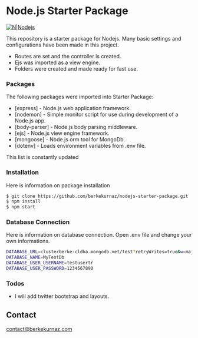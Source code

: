 # Node.js Starter Package

[![N|Nodejs](https://cdn6.aptoide.com/imgs/8/5/8/8589da87ebab0e5ba59fdfca57a41ad0_icon.png?w=256)]()


This repository is a starter package for Nodejs. Many basic settings and configurations have been made in this project.

  - Routes are set and the controller is created.
  - Ejs was imported as a view engine.
  - Folders were created and made ready for fast use.

### Packages

The following packages were imported into Starter Package:

* [express] - Node.js web application framework.
* [nodemon] - Simple monitor script for use during development of a Node.js app.
* [body-parser] - Node.js body parsing middleware.
* [ejs] - Node.js view engine framework.
* [mongoose] - Node.js orm tool for MongoDb.
* [dotenv] - Loads environment variables from .env file.

This list is constantly updated


### Installation

Here is information on package installation

```sh
$ git clone https://github.com/berkekurnaz/nodejs-starter-package.git
$ npm install 
$ npm start
```

### Database Connection

Here is information on database connection. Open .env file and change your own informations.

```sh
DATABASE_URL=clusterberke-cldba.mongodb.net/test?retryWrites=true&w=majority
DATABASE_NAME=MyTestDb
DATABASE_USER_USERNAME=testusertr
DATABASE_USER_PASSWORD=1234567890
```

### Todos

 - I will add twitter bootstrap and layouts.

## Contact
contact@berkekurnaz.com
